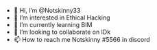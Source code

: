 - 👋 Hi, I’m @Notskinny33
- 👀 I’m interested in Ethical Hacking
- 🌱 I’m currently learning BIM
- 💞️ I’m looking to collaborate on IDk
- 📫 How to reach me Notskinny #5566 in discord

<!---
Notskinny33/Notskinny33 is a ✨ special ✨ repository because its `README.md` (this file) appears on your GitHub profile.
You can click the Preview link to take a look at your changes.
--->
